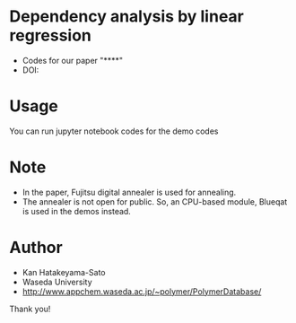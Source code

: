 # Dependency analysis by linear regression
- Codes for our paper "****"
- DOI: 

# Usage
You can run jupyter notebook codes for the demo codes
 
# Note
- In the paper, Fujitsu digital annealer is used for annealing.
- The annealer is not open for public. So, an CPU-based module, Blueqat is used in the demos instead.

# Author
- Kan Hatakeyama-Sato
- Waseda University
- http://www.appchem.waseda.ac.jp/~polymer/PolymerDatabase/
 
Thank you!